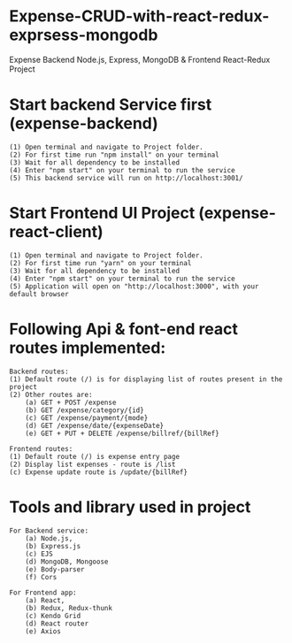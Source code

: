 # Expense-CRUD-with-react-redux-exprsess-mongodb
Expense Backend Node.js, Express, MongoDB &amp; Frontend React-Redux Project
 
# Start backend Service first (expense-backend)
	(1) Open terminal and navigate to Project folder.
	(2) For first time run "npm install" on your terminal
	(3) Wait for all dependency to be installed
	(4) Enter "npm start" on your terminal to run the service
	(5) This backend service will run on http://localhost:3001/

# Start Frontend UI Project (expense-react-client)	
	(1) Open terminal and navigate to Project folder.
	(2) For first time run "yarn" on your terminal
	(3) Wait for all dependency to be installed
	(4) Enter "npm start" on your terminal to run the service
	(5) Application will open on "http://localhost:3000", with your default browser
	
# Following Api & font-end react routes implemented:
	Backend routes:
	(1) Default route (/) is for displaying list of routes present in the project
	(2) Other routes are:
		(a) GET + POST /expense
		(b) GET /expense/category/{id}
		(c) GET /expense/payment/{mode}
		(d) GET /expense/date/{expenseDate}
		(e) GET + PUT + DELETE /expense/billref/{billRef}
						
	Frontend routes:	
	(1) Default route (/) is expense entry page
	(2) Display list expenses - route is /list
	(c) Expense update route is /update/{billRef}
	
# Tools and library used in project	
	For Backend service:
		(a) Node.js, 
		(b) Express.js
		(c) EJS
		(d) MongoDB, Mongoose
		(e) Body-parser
		(f) Cors
	
	For Frontend app:
		(a) React,
		(b) Redux, Redux-thunk
		(c) Kendo Grid
		(d) React router
		(e) Axios
	
	
	